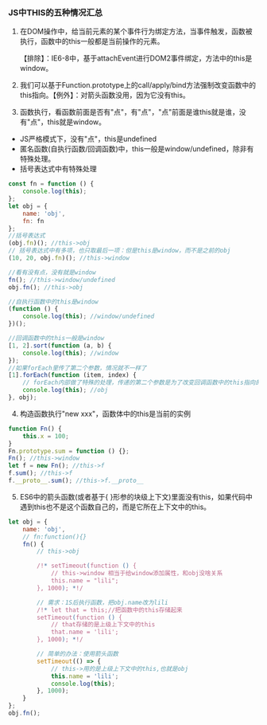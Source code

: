 ### JS中THIS的五种情况汇总

1. 在DOM操作中，给当前元素的某个事件行为绑定方法，当事件触发，函数被执行，函数中的this一般都是当前操作的元素。

   【排除】：IE6-8中，基于attachEvent进行DOM2事件绑定，方法中的this是window。

   

5. 我们可以基于Function.prototype上的call/apply/bind方法强制改变函数中的this指向。【例外】：对箭头函数没用，因为它没有this。

2. 函数执行，看函数前面是否有"点"，有"点"，"点"前面是谁this就是谁，没有"点"，this就是window。

- JS严格模式下，没有"点"，this是undefined
- 匿名函数(自执行函数/回调函数)中，this一般是window/undefined，除非有特殊处理。
- 括号表达式中有特殊处理

```js
const fn = function () {
    console.log(this);
};
let obj = {
    name: 'obj',
    fn: fn
};
//括号表达式
(obj.fn)(); //this->obj
// 括号表达式中有多项，也只取最后一项：但是this是window，而不是之前的obj
(10, 20, obj.fn)(); //this->window

//看有没有点，没有就是window
fn(); //this->window/undefined
obj.fn(); //this->obj

//自执行函数中的this是window
(function () {
    console.log(this); //window/undefined
})();

//回调函数中的this一般是window
[1, 2].sort(function (a, b) {
    console.log(this); //window
});
//如果forEach里传了第二个参数，情况就不一样了
[1].forEach(function (item, index) {
    // forEach内部做了特殊的处理，传递的第二个参数是为了改变回调函数中的this指向的
    console.log(this); //obj
}, obj);
```

4. 构造函数执行"new xxx"，函数体中的this是当前的实例

```js
function Fn() {
    this.x = 100;
}
Fn.prototype.sum = function () {};
Fn(); //this->window
let f = new Fn(); //this->f
f.sum(); //this->f
f.__proto__.sum(); //this->f.__proto__ 
```



5. ES6中的箭头函数(或者基于{ }形参的块级上下文)里面没有this，如果代码中遇到this也不是这个函数自己的，而是它所在上下文中的this。

```js
let obj = {
    name: 'obj',
    // fn:function(){}
    fn() {
        // this->obj

        /!* setTimeout(function () {
            // this->window 相当于给window添加属性，和obj没啥关系
            this.name = "lili";
        }, 1000); *!/

        // 需求：1S后执行函数，把obj.name改为lili
        /!* let that = this;//把函数中的this存储起来
        setTimeout(function () {
            // that存储的是上级上下文中的this
            that.name = 'lili';
        }, 1000); *!/

        // 简单的办法：使用箭头函数
        setTimeout(() => {
            // this->用的是上级上下文中的this,也就是obj
            this.name = 'lili';
            console.log(this);
        }, 1000);
    }
};
obj.fn();
```

